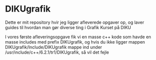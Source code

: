 # DIKUgrafik
Dette er mit repository hvir jeg ligger afleverede opgaver op, og laver guides til hvordan man gør diverse ting i Grafik Kurset på DIKU

I vores første afleveringsopgave fik vi en masse c++ kode som havde en masse includes med prefix DIKUgrafik, og hvis du ikke ligger mappen DIKUgrafik/Include/DIKUgrafik mappe ind under /usr/include/c++/6.2.1/tr1/DIKUgrafik, så vil det fejle

